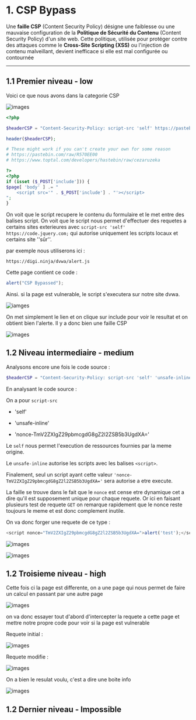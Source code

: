 # 1. CSP Bypass

Une **faille CSP** (Content Security Policy) désigne une faiblesse ou une mauvaise configuration de la **Politique de Sécurité du Contenu** (Content Security Policy) d'un site web. Cette politique, utilisée pour protéger contre des attaques comme le **Cross-Site Scripting (XSS)** ou l'injection de contenu malveillant, devient inefficace si elle est mal configurée ou contournée

____

## 1.1 Premier niveau - low

Voici ce que nous avons dans la categorie CSP

![images](C:\Users\sacha\Desktop\pentest_dvwa\rapport_dvwa\images\csp\1.png)

```php
<?php

$headerCSP = "Content-Security-Policy: script-src 'self' https://pastebin.com hastebin.com www.toptal.com example.com code.jquery.com https://ssl.google-analytics.com https://digi.ninja ;"; // allows js from self, pastebin.com, hastebin.com, jquery, digi.ninja, and google analytics.

header($headerCSP);

# These might work if you can't create your own for some reason
# https://pastebin.com/raw/R570EE00
# https://www.toptal.com/developers/hastebin/raw/cezaruzeka

?>
<?php
if (isset ($_POST['include'])) {
$page[ 'body' ] .= "
    <script src='" . $_POST['include'] . "'></script>
";
}
```

On voit que le script recupere le contenu du formulaire et le met entre des balises script. On voit que le script nous permet d'effectuer des requetes a certains sites exterieures avec `script-src 'self' https://code.jquery.com;` qui autorise uniquement les scripts locaux et certains site ''sûr''. 

par exemple nous utiliserons ici :

```
https://digi.ninja/dvwa/alert.js
```

Cette page contient ce code :

```js
alert("CSP Bypassed");
```

Ainsi. si la page est vulnerable, le script s'executera sur notre site dvwa.

![iamges](C:\Users\sacha\Desktop\pentest_dvwa\rapport_dvwa\images\csp\2.png)

On met simplement le lien et on clique sur include pour voir le resultat et on obtient bien l'alerte. Il y a donc bien une faille CSP

![images](C:\Users\sacha\Desktop\pentest_dvwa\rapport_dvwa\images\csp\3.png)

## 1.2 Niveau intermediaire - medium

Analysons encore une fois le code source : 

```php
$headerCSP = "Content-Security-Policy: script-src 'self' 'unsafe-inline' 'nonce-TmV2ZXIgZ29pbmcgdG8gZ2l2ZSB5b3UgdXA=';";
```

En analysant le code source :

On a pour `script-src`

- 'self'

- 'unsafe-inline'

- 'nonce-TmV2ZXIgZ29pbmcgdG8gZ2l2ZSB5b3UgdXA='
  
  

Le `self` nous permet l'execution de ressources fournies par la meme origine.

Le `unsafe-inline` autorise les scripts avec les balises `<script>`.

Finalement, seul un script ayant cette valeur `'nonce-TmV2ZXIgZ29pbmcgdG8gZ2l2ZSB5b3UgdXA='` sera autorise a etre execute.



La faille se trouve dans le fait que le `nonce` est cense etre dynamique cet a dire qu'il est supposement unique pour chaque requete. Or ici en faisant plusieurs test de requete `GET` on remarque rapidement que le nonce reste toujours le meme et est donc complement inutile.

On va donc forger une requete de ce type :

```js
<script nonce="TmV2ZXIgZ29pbmcgdG8gZ2l2ZSB5b3UgdXA=">alert('test');</script>
```

![images](C:\Users\sacha\Desktop\pentest_dvwa\rapport_dvwa\images\csp\4.png)

![images](C:\Users\sacha\Desktop\pentest_dvwa\rapport_dvwa\images\csp\5.png)

## 1.2 Troisieme niveau - high

Cette fois ci la page est differente, on a une page qui nous permet de faire un calcul en passant par une autre page

![images](C:\Users\sacha\Desktop\pentest_dvwa\rapport_dvwa\images\csp\6.png)

on va donc essayer tout d'abord d'intercepter la requete a cette page et mettre notre propre code pour voir si la page est vulnerable 

Requete initial :

![images](C:\Users\sacha\Desktop\pentest_dvwa\rapport_dvwa\images\csp\7.png)

Requete modifie :

![images](C:\Users\sacha\Desktop\pentest_dvwa\rapport_dvwa\images\csp\8.png)

On a bien le resulat voulu, c'est a dire une boite info

![images](C:\Users\sacha\Desktop\pentest_dvwa\rapport_dvwa\images\csp\9.png)

## 1.2 Dernier niveau - Impossible
